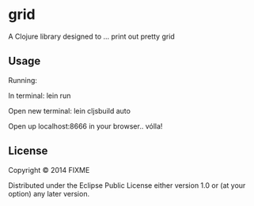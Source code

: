 # grid

A Clojure library designed to ... print out pretty grid

## Usage

Running:

In terminal: lein run

Open new terminal: lein cljsbuild auto

Open up localhost:8666 in your browser.. vólla!


## License

Copyright © 2014 FIXME

Distributed under the Eclipse Public License either version 1.0 or (at
your option) any later version.
